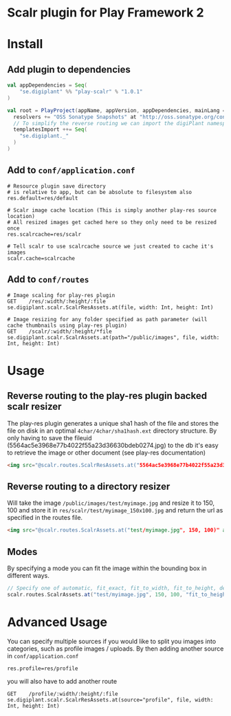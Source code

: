 # Scalr plugin for Play Framework 2

# Install

## Add plugin to dependencies
```scala
val appDependencies = Seq(
	"se.digiplant" %% "play-scalr" % "1.0.1"
)

val root = PlayProject(appName, appVersion, appDependencies, mainLang = SCALA).settings(
  resolvers += "OSS Sonatype Snapshots" at "http://oss.sonatype.org/content/repositories/snapshots/",
  // To simplify the reverse routing we can import the digiPlant namespace
  templatesImport ++= Seq(
    "se.digiplant._"
  )
)
```

## Add to `conf/application.conf`
```
# Resource plugin save directory
# is relative to app, but can be absolute to filesystem also
res.default=res/default

# Scalr image cache location (This is simply another play-res source location)
# All resized images get cached here so they only need to be resized once
res.scalrcache=res/scalr

# Tell scalr to use scalrcache source we just created to cache it's images
scalr.cache=scalrcache
```

## Add to `conf/routes`
```
# Image scaling for play-res plugin
GET    /res/:width/:height/:file      se.digiplant.scalr.ScalrResAssets.at(file, width: Int, height: Int)

# Image resizing for any folder specified as path parameter (will cache thumbnails using play-res plugin)
GET    /scalr/:width/:height/*file    se.digiplant.scalr.ScalrAssets.at(path="/public/images", file, width: Int, height: Int)

```

# Usage

## Reverse routing to the play-res plugin backed scalr resizer
The play-res plugin generates a unique sha1 hash of the file and stores the file on disk in an optimal `4char/4char/sha1hash.ext` directory structure.
By only having to save the fileuid (5564ac5e3968e77b4022f55a23d36630bdeb0274.jpg) to the db it's easy to retrieve the image or other document (see play-res documentation)


```html
<img src="@scalr.routes.ScalrResAssets.at("5564ac5e3968e77b4022f55a23d36630bdeb0274.jpg", 150, 100)" alt="" />
```

## Reverse routing to a directory resizer
Will take the image `/public/images/test/myimage.jpg` and resize it to 150, 100 and store it in `res/scalr/test/myimage_150x100.jpg` and return the url as specified in the routes file.

```html
<img src="@scalr.routes.ScalrAssets.at("test/myimage.jpg", 150, 100)" alt="" />
```

## Modes
By specifying a mode you can fit the image within the bounding box in different ways.
```scala
// Specify one of automatic, fit_exact, fit_to_width, fit_to_height, default is automatic
scalr.routes.ScalrAssets.at("test/myimage.jpg", 150, 100, "fit_to_height")
```

# Advanced Usage
You can specify multiple sources if you would like to split you images into categories, such as profile images / uploads.
By then adding another source in `conf/application.conf`

```
res.profile=res/profile
```

you will also have to add another route

```
GET    /profile/:width/:height/:file      se.digiplant.scalr.ScalrResAssets.at(source="profile", file, width: Int, height: Int)
```
